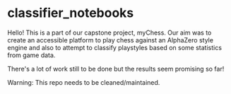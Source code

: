 # classifier_notebooks

Hello! This is a part of our capstone project, myChess.
Our aim was to create an accessible platform to play chess against an AlphaZero style engine and also to attempt to classify playstyles based on some statistics from game data.

There's a lot of work still to be done but the results seem promising so far!

Warning: This repo needs to be cleaned/maintained.
